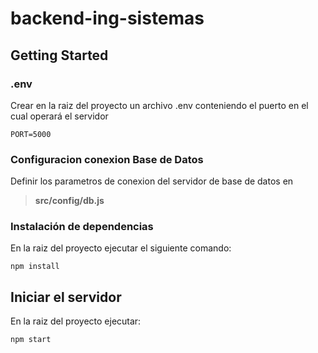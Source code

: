 # backend-ing-sistemas
 
## Getting Started

### .env

Crear en la raiz del proyecto un archivo .env conteniendo el puerto en el cual operará el servidor

```
PORT=5000
```


### Configuracion conexion Base de Datos

Definir los parametros de conexion del servidor de base de datos en 

>**src/config/db.js**



### Instalación de dependencias

En la raiz del proyecto ejecutar el siguiente comando:

```
npm install
```


## Iniciar el servidor

En la raiz del proyecto ejecutar:

```
npm start
```
